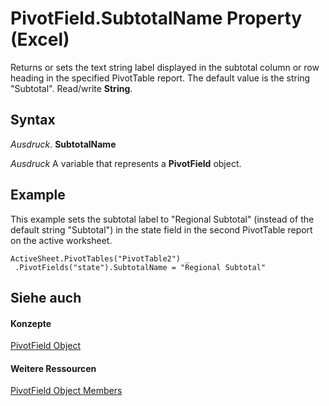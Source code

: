 
# PivotField.SubtotalName Property (Excel)

Returns or sets the text string label displayed in the subtotal column or row heading in the specified PivotTable report. The default value is the string "Subtotal". Read/write  **String**.


## Syntax

 _Ausdruck_. **SubtotalName**

 _Ausdruck_ A variable that represents a **PivotField** object.


## Example

This example sets the subtotal label to "Regional Subtotal" (instead of the default string "Subtotal") in the state field in the second PivotTable report on the active worksheet.


```
ActiveSheet.PivotTables("PivotTable2") _ 
 .PivotFields("state").SubtotalName = "Regional Subtotal"
```


## Siehe auch


#### Konzepte


[PivotField Object](52784960-e2da-b43a-1e37-2d4dae61c6d8.md)
#### Weitere Ressourcen


[PivotField Object Members](http://msdn.microsoft.com/library/4a6ea12a-072c-a386-c855-7bf5f6eadd46%28Office.15%29.aspx)